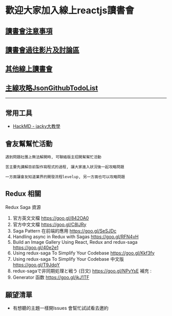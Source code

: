 # 歡迎大家加入線上reactjs讀書會

## [讀書會注意事項](https://github.com/onlinereadbook/bookreactjs/tree/master/%E8%AE%80%E6%9B%B8%E6%9C%83%E6%B3%A8%E6%84%8F%E4%BA%8B%E9%A0%85)

## [讀書會過往影片及討論區](https://github.com/onlinereadbook/bookreactjs/tree/master/%E8%AE%80%E6%9B%B8%E6%9C%83%E9%81%8E%E5%BE%80%E5%BD%B1%E7%89%87%E5%8F%8A%E8%A8%8E%E8%AB%96%E5%8D%80)

## [其他線上讀書會](https://github.com/onlinereadbook/bookreactjs/tree/master/其他線上讀書會)

## [主線攻略JsonGithubTodoList](http://goo.gl/VxQ0ab)

---

## 常用工具

- [HackMD - jacky大教學](https://www.youtube.com/watch?v=8maKJ6CJ9no)

## 會友幫幫忙活動

```
遇到問題社團上無法解開時, 可聯絡版主招開幫幫忙活動

苦主要先講解目前製作寫程式的過程, 讓大家進入狀況後一起攻略問題

一方面讓會友知道業界的開發流程levelup, 另一方面也可以攻略問題
```
## Redux 相關
Redux Saga 資源
1. 官方英文文檔
https://goo.gl/842OA0
2. 官方中文文檔
https://goo.gl/C8lJRy
3. Saga Pattern 在前端的應用
https://goo.gl/SeSJDc
4. Handling async in Redux with Sagas
https://goo.gl/RFN4vH
5. Build an Image Gallery Using React, Redux and redux-saga
https://goo.gl/40e2e1
6. Using redux-saga To Simplify Your Codebase
https://goo.gl/Kkf3fy
7. Using redux-saga To Simplify Your Codebase 中文版
https://goo.gl/T9JdqY
8. redux-sagaで非同期処理と戦う (日文)
https://goo.gl/NPyYsE
補充 :
1. Generator 函数
https://goo.gl/jkJ1TF

## 願望清單

- 有想聽的主題一樣開Issues 會幫忙試試看去邀約
